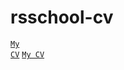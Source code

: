 # rsschool-cv

<code>[My CV](https://greck2908.github.io/rsschool-cv/)</code>
<code>[My CV](https://greck2908.github.io/rsschool-cv/cv)</code>
